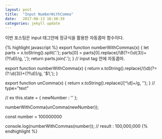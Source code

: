 ```yaml
---
layout: post
title:  "Input NumberWithComma"
date:   2017-08-13 16:30:39
categories: jekyll update
---
```

이번 포스팅은 input 태그안에 정규식을 활용한 자동콤마 함수이다.

{% highlight javascript %}
export function numberWithCommas(x) {
	let parts = x.toString().split('.');
	parts[0] = parts[0].replace(/\B(?=(\d{3})+(?!\d))/g, ',');
	return parts.join('.');
}
// input tag 안에 자동콤마.

export function numberWithComma(x) {
    return x.toString().replace(/(\d)(?=(?:\d{3})+(?!\d))/g, '$1,');
}

export function unComma(x) {
    return x.toString().replace(/[^\d]+/g, '');
}
// type="text"


// ex
this.state = {
    newNumber : ''
};

numberWithComma(unComma(newNumber));

const number = 100000000

console.log(numberWithCommas(number));
// result : 100,000,000
{% endhighlight %}


[jekyll]:      http://jekyllrb.com
[jekyll-gh]:   https://github.com/jekyll/jekyll
[jekyll-help]: https://github.com/jekyll/jekyll-help
